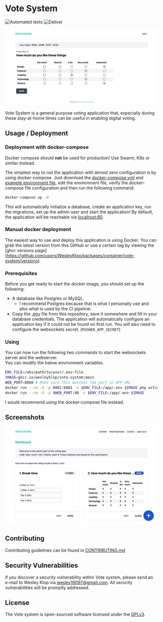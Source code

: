 # Vote System

![Automated tests](https://github.com/WesleyKlop/vote-system/workflows/Automated%20tests/badge.svg?event=push)
![Deliver](https://github.com/WesleyKlop/vote-system/workflows/Deliver/badge.svg)

![Question example](.github/screenshots/banner.png)

Vote System is a general purpose voting application that,
especially during these stay-at-home times can be useful in enabling digital voting.

## Usage / Deployment

### Deployment with docker-compose

Docker compose should **not** be used for production! Use Swarm, K8s or similar instead.

The simplest way to run the application with almost zero configuration is by using docker-compose.
Just download the [docker-compose.yml](./docker-compose.yml) and [example environment file](./.env.example),
edit the environment file, verify the docker-compose file configuration and then run the following command:

```bash
docker-compose up -d
```

This will automatically initialize a database, create an application key, run the migrations,
set up the admin user and start the application! By default, the application will be reachable via [localhost:80](http://localhost:80).

### Manual docker deployment

The easiest way to use and deploy this application is using Docker.
You can grab the latest version from this GitHub or use a certain tag by viewing the [ghcr versions page]
(https://github.com/users/WesleyKlop/packages/container/vote-system/versions).

### Prerequisites

Before you get ready to start the docker image, you should set up the following:

-   A database like Postgres or MySQL.
    -   I recommend Postgres because that is what I personally use and also what is used by the CI pipeline.
-   Copy the [.env](./.env.example) file from this repository, save it somewhere and fill in your database credentials.
    The application will automatically configure an application key if it could not be found on first run.
    You will also need to configure the websockets secret. (`PUSHER_APP_SECRET`)

### Using

You can now run the following two commands to start the websockets server and the webserver.  
You can modify the below environment variables.

```bash
ENV_FILE=/abs/path/to/your/.env-file
IMAGE=ghcr.io/wesleyklop/vote-system:main
WEB_PORT=8080 # Make sure this matches the port in APP_URL
docker run --rm -d -p 6001:6001 -v $ENV_FILE:/app/.env $IMAGE php artisan websockets:serve
docker run --rm -d -p $WEB_PORT:80 -v $ENV_FILE:/app/.env $IMAGE
```

I would recommend using the docker-compose file instead.

## Screenshots

![Admin dashboard](.github/screenshots/dashboard.png)

## Contributing

Contributing guidelines can be found in [CONTRIBUTING.md](./CONTRIBUTING.md)

## Security Vulnerabilities

If you discover a security vulnerability within Vote system, please send an e-mail to Wesley Klop via [wesley19097@gmail.com](mailto:wesley19097@gmail.com). All security vulnerabilities will be promptly addressed.

## License

The Vote system is open-sourced software licensed under the [GPLv3](https://opensource.org/licenses/GPL-3.0).
